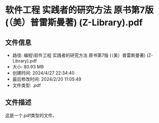 ﻿# 软件工程  实践者的研究方法  原书第7版 (（美）普雷斯曼著) (Z-Library).pdf

## 文件信息
- 路径: 编程\软件工程  实践者的研究方法  原书第7版 (（美）普雷斯曼著) (Z-Library).pdf
- 大小: 80.93 MB
- 创建时间: 2024/4/27 22:34:40
- 最后修改时间: 2024/2/20 11:05:49
- 文件类型: .pdf

## 文件描述
这是一个.pdf类型的文件。

